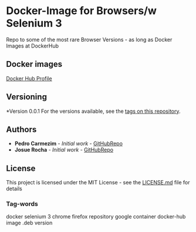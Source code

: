 # Docker-Image for Browsers/w Selenium 3

Repo to some of the most rare Browser Versions - as long as Docker Images at DockerHub

## Docker images

[Docker Hub Profile](https://hub.docker.com/u/b4lddocker)

## Versioning

*Version 0.0.1
For the versions available, see the [tags on this repository](https://github.com/). 

## Authors

* **Pedro Carmezim** - *Initial work* - [GitHubRepo](https://github.com/b4ld)
* **Josue Rocha** - *Initial work* - [GitHubRepo](https://github.com/JosueRocha24)

## License

This project is licensed under the MIT License - see the [LICENSE.md](LICENSE.md) file for details

### Tag-words
docker selenium 3 chrome firefox repository google container docker-hub image .deb version
